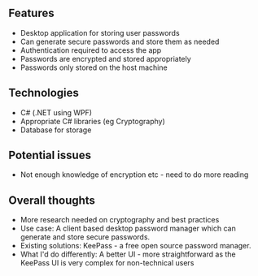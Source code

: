 ## Features
- Desktop application for storing user passwords
- Can generate secure passwords and store them as needed
- Authentication required to access the app
- Passwords are encrypted and stored appropriately
- Passwords only stored on the host machine
  
## Technologies
- C# (.NET using WPF)
- Appropriate C# libraries (eg Cryptography)
- Database for storage

## Potential issues
- Not enough knowledge of encryption etc - need to do more reading

## Overall thoughts
- More research needed on cryptography and best practices
- Use case: A client based desktop password manager which can generate and store secure passwords.
- Existing solutions: KeePass - a free open source password manager. 
- What I'd do differently: A better UI - more straightforward as the KeePass UI is very complex for non-technical users